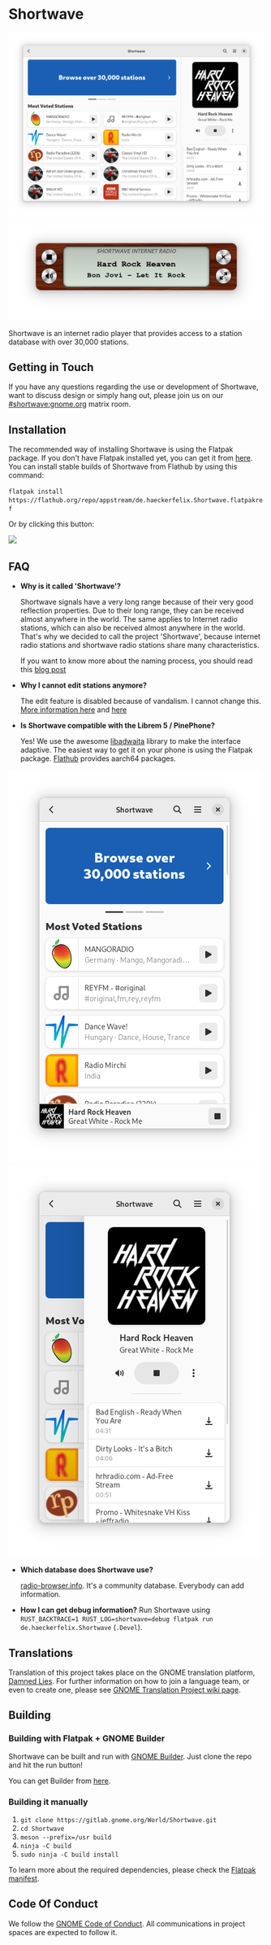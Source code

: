 # Shortwave

![screenshot](data/screenshots/1.png)
![screenshot](data/screenshots/4.png)

Shortwave is an internet radio player that provides access to a station database with over 30,000 stations.

## Getting in Touch
If you have any questions regarding the use or development of Shortwave,
want to discuss design or simply hang out, please join us on our [#shortwave:gnome.org](https://matrix.to/#/#shortwave:gnome.org) matrix room.

## Installation
The recommended way of installing Shortwave is using the Flatpak package. If you don't have Flatpak installed yet, you can get it from [here](https://flatpak.org/setup/). You can install stable builds of Shortwave from Flathub by using this command:

`flatpak install https://flathub.org/repo/appstream/de.haeckerfelix.Shortwave.flatpakref`

Or by clicking this button:

<a href="https://flathub.org/apps/details/de.haeckerfelix.Shortwave"><img src="https://flathub.org/assets/badges/flathub-badge-en.png" width="200"/></a>

## FAQ
- **Why is it called 'Shortwave'?**

    Shortwave signals have a very long range because of their very good reflection properties. 
Due to their long range, they can be received almost anywhere in the world. 
The same applies to Internet radio stations, which can also be received almost anywhere in the world.
That's why we decided to call the project 'Shortwave', because internet radio stations and shortwave radio stations share many characteristics.

    If you want to know more about the naming process, you should read this [blog post](https://blogs.gnome.org/tbernard/2019/04/26/naming-your-app/)

- **Why I cannot edit stations anymore?**

    The edit feature is disabled because of vandalism. I cannot change this. [More information here](http://www.radio-browser.info/gui/#/) and [here](https://github.com/segler-alex/radiobrowser-api/issues/39)

- **Is Shortwave compatible with the Librem 5 / PinePhone?**

    Yes! We use the awesome [libadwaita](https://gitlab.gnome.org/GNOME/libadwaita) library to make the interface adaptive. The easiest way to get it on your phone is using the Flatpak package. [Flathub](https://flathub.org/apps/details/de.haeckerfelix.Shortwave) provides aarch64 packages.

![Adaptive Screenshot 1](data/screenshots/5.png)
![Adaptive Screenshot 2](data/screenshots/6.png)

- **Which database does Shortwave use?**

    [radio-browser.info](http://www.radio-browser.info/gui/#/). It's a community database. Everybody can add information.
    
- **How I can get debug information?**
    Run Shortwave using `RUST_BACKTRACE=1 RUST_LOG=shortwave=debug flatpak run de.haeckerfelix.Shortwave` (`.Devel`).

## Translations
Translation of this project takes place on the GNOME translation platform,
[Damned Lies](https://l10n.gnome.org/module/shortwave). For further
information on how to join a language team, or even to create one, please see
[GNOME Translation Project wiki page](https://wiki.gnome.org/TranslationProject).

## Building
### Building with Flatpak + GNOME Builder
Shortwave can be built and run with [GNOME Builder](https://wiki.gnome.org/Apps/Builder).
Just clone the repo and hit the run button!

You can get Builder from [here](https://wiki.gnome.org/Apps/Builder/Downloads).

### Building it manually
1. `git clone https://gitlab.gnome.org/World/Shortwave.git`
2. `cd Shortwave`
3. `meson --prefix=/usr build`
4. `ninja -C build`
5. `sudo ninja -C build install`

To learn more about the required dependencies, please check the [Flatpak manifest](build-aux/de.haeckerfelix.Shortwave.Devel.json).

## Code Of Conduct
We follow the [GNOME Code of Conduct](/CODE_OF_CONDUCT.md).
All communications in project spaces are expected to follow it.
